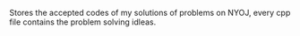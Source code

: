 Stores the accepted codes of my solutions of problems on NYOJ, every cpp file contains 
the problem solving idleas.